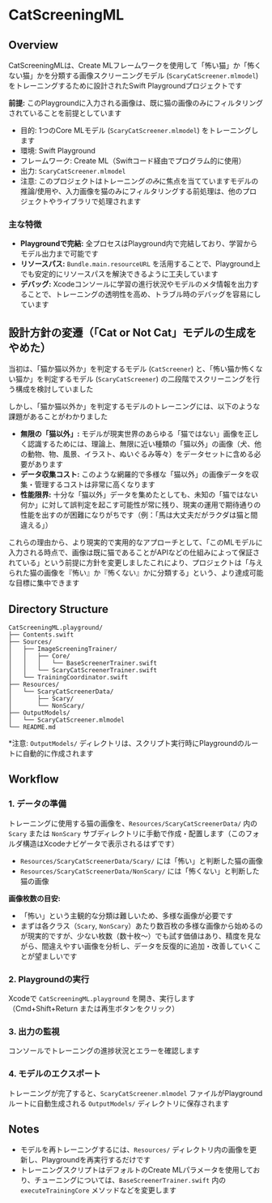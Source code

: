 # CatScreeningML

## Overview
CatScreeningMLは、Create MLフレームワークを使用して「怖い猫」か「怖くない猫」かを分類する画像スクリーニングモデル (`ScaryCatScreener.mlmodel`) をトレーニングするために設計されたSwift Playgroundプロジェクトです

**前提:** このPlaygroundに入力される画像は、既に猫の画像のみにフィルタリングされていることを前提としています

- 目的: 1つのCore MLモデル (`ScaryCatScreener.mlmodel`) をトレーニングします
- 環境: Swift Playground
- フレームワーク: Create ML（Swiftコード経由でプログラム的に使用）
- 出力: `ScaryCatScreener.mlmodel`
- 注意: このプロジェクトはトレーニング*のみ*に焦点を当てていますモデルの推論/使用や、入力画像を猫のみにフィルタリングする前処理は、他のプロジェクトやライブラリで処理されます

### 主な特徴
- **Playgroundで完結:** 全プロセスはPlayground内で完結しており、学習からモデル出力まで可能です
- **リソースパス:** `Bundle.main.resourceURL` を活用することで、Playground上でも安定的にリソースパスを解決できるように工夫しています
- **デバッグ:** Xcodeコンソールに学習の進行状況やモデルのメタ情報を出力することで、トレーニングの透明性を高め、トラブル時のデバッグを容易にしています

## 設計方針の変遷（「Cat or Not Cat」モデルの生成をやめた）

当初は、「猫か猫以外か」を判定するモデル (`CatScreener`) と、「怖い猫か怖くない猫か」を判定するモデル (`ScaryCatScreener`) の二段階でスクリーニングを行う構成を検討していました

しかし、「猫か猫以外か」を判定するモデルのトレーニングには、以下のような課題があることがわかりました

- **無限の「猫以外」:** モデルが現実世界のあらゆる「猫ではない」画像を正しく認識するためには、理論上、無限に近い種類の「猫以外」の画像（犬、他の動物、物、風景、イラスト、ぬいぐるみ等々）をデータセットに含める必要があります
- **データ収集コスト:** このような網羅的で多様な「猫以外」の画像データを収集・管理するコストは非常に高くなります
- **性能限界:** 十分な「猫以外」データを集めたとしても、未知の「猫ではない何か」に対して誤判定を起こす可能性が常に残り、現実の運用で期待通りの性能を出すのが困難になりがちです（例：「馬は大丈夫だがラクダは猫と間違える」）

これらの理由から、より現実的で実用的なアプローチとして、「このMLモデルに入力される時点で、画像は既に猫であることがAPIなどの仕組みによって保証されている」という前提に方針を変更しましたこれにより、プロジェクトは「与えられた猫の画像を『怖い』か『怖くない』かに分類する」という、より達成可能な目標に集中できます

## Directory Structure
```
CatScreeningML.playground/
├── Contents.swift
├── Sources/
│   ├── ImageScreeningTrainer/
│   │   ├── Core/
│   │   │   └── BaseScreenerTrainer.swift
│   │   └── ScaryCatScreenerTrainer.swift
│   └── TrainingCoordinator.swift
├── Resources/
│   └── ScaryCatScreenerData/
│       ├── Scary/           
│       └── NonScary/        
├── OutputModels/
│   └── ScaryCatScreener.mlmodel
└── README.md
```
*注意: `OutputModels/` ディレクトリは、スクリプト実行時にPlaygroundのルートに自動的に作成されます

## Workflow

### 1. データの準備
トレーニングに使用する猫の画像を、`Resources/ScaryCatScreenerData/` 内の `Scary` または `NonScary` サブディレクトリに手動で作成・配置します（このフォルダ構造はXcodeナビゲータで表示されるはずです）
- `Resources/ScaryCatScreenerData/Scary/` には「怖い」と判断した猫の画像
- `Resources/ScaryCatScreenerData/NonScary/` には「怖くない」と判断した猫の画像

**画像枚数の目安:**
- 「怖い」という主観的な分類は難しいため、多様な画像が必要です
- まずは各クラス（`Scary`, `NonScary`）あたり数百枚の多様な画像から始めるのが現実的ですが、少ない枚数（数十枚〜）でも試す価値はあり、精度を見ながら、間違えやすい画像を分析し、データを反復的に追加・改善していくことが望ましいです

### 2. Playgroundの実行
Xcodeで `CatScreeningML.playground` を開き、実行します（Cmd+Shift+Return または再生ボタンをクリック）

### 3. 出力の監視
コンソールでトレーニングの進捗状況とエラーを確認します

### 4. モデルのエクスポート
トレーニングが完了すると、`ScaryCatScreener.mlmodel` ファイルがPlaygroundルートに自動生成される `OutputModels/` ディレクトリに保存されます

## Notes
- モデルを再トレーニングするには、`Resources/` ディレクトリ内の画像を更新し、Playgroundを再実行するだけです
- トレーニングスクリプトはデフォルトのCreate MLパラメータを使用しており、チューニングについては、`BaseScreenerTrainer.swift` 内の `executeTrainingCore` メソッドなどを変更します

